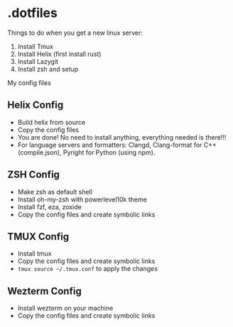 # .dotfiles

Things to do when you get a new linux server:
1. Install Tmux
2. Install Helix (first install rust)
3. Install Lazygit
4. Install zsh and setup

My config files

## Helix Config
- Build helix from source
- Copy the config files
- You are done! No need to install anything, everything needed is there!!!
- For language servers and formatters: Clangd, Clang-format for C++ (compile.json), Pyright for Python (using npm).

## ZSH Config

- Make zsh as default shell
- Install oh-my-zsh with powerlevel10k theme
- Install fzf, eza, zoxide
- Copy the config files and create symbolic links

## TMUX Config

- Install tmux
- Copy the config files and create symbolic links
- `tmux source ~/.tmux.conf` to apply the changes

## Wezterm Config

- Install wezterm on your machine
- Copy the config files and create symbolic links
